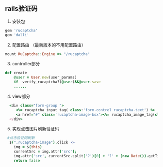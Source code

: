## rails验证码
1. 安装包
```ruby
gem 'rucaptcha'
gem 'dalli'
```
2. 配置路由  （最新版本的不用配置路由）
```ruby
mount RuCaptcha::Engine => "/rucaptcha"
```
3. controller部分
```ruby
def create
    @user = User.new(user_params)
    if  verify_rucaptcha?(@user)&&@user.save
    ......
```
4. view部分
```ruby
  <div class="form-group ">
     <%= rucaptcha_input_tag( class:'form-control rucaptcha-text') %>
     <a href="#" class='rucaptcha-image-box'><%= rucaptcha_image_tag(class:'rucaptcha-image', alt: 'Captcha') %></a>
  </div>
```

5. 实现点击图片刷新验证码
```coffee
 #点击验证码刷新
  $(".rucaptcha-image").click ->
    img = $(this)
    currentSrc = img.attr('src');
    img.attr('src', currentSrc.split('?')[0] + '?' + (new Date()).getTime());
    return false

```
